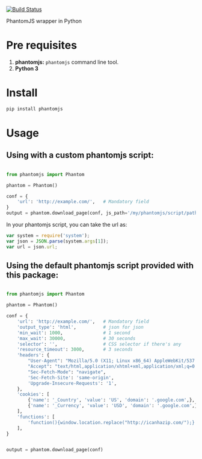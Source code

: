 [![Build Status](https://travis-ci.org/neurobin/phantomjspy.svg?branch=release)](https://travis-ci.org/neurobin/phantomjspy)

PhantomJS wrapper in Python

# Pre requisites

1. **phantomjs:** `phantomjs` command line tool.
2. **Python 3**

# Install

```bash
pip install phantomjs
```

# Usage

## Using with a custom phantomjs script:

```python

from phantomjs import Phantom

phantom = Phantom()

conf = {
    'url': 'http://example.com/',   # Mandatory field
}
output = phantom.download_page(conf, js_path='/my/phantomjs/script/path')
```

In your phantomjs script, you can take the url as:

```javascript
var system = require('system');
var json = JSON.parse(system.args[1]);
var url = json.url;
```

## Using the default phantomjs script provided with this package:

```python

from phantomjs import Phantom

phantom = Phantom()

conf = {
    'url': 'http://example.com/',   # Mandatory field
    'output_type': 'html',          # json for json
    'min_wait': 1000,               # 1 second
    'max_wait': 30000,              # 30 seconds
    'selector': '',                 # CSS selector if there's any
    'resource_timeout': 3000,       # 3 seconds
    'headers': {
        "User-Agent": "Mozilla/5.0 (X11; Linux x86_64) AppleWebKit/537.36 (KHTML, like Gecko) Chrome/76.0.3809.72 Safari/537.36",
        "Accept": "text/html,application/xhtml+xml,application/xml;q=0.9,image/webp,image/apng,*/*;q=0.8,application/signed-exchange;v=b3",
        "Sec-Fetch-Mode": "navigate",
        'Sec-Fetch-Site': 'same-origin',
        'Upgrade-Insecure-Requests': '1',
    },
    'cookies': [
        {'name': '_Country', 'value': 'US', 'domain': '.google.com',},
        {'name': '_Currency', 'value': 'USD', 'domain': '.google.com',},
    ],
    'functions': [
        'function(){window.location.replace("http://icanhazip.com/");}',
    ],
}


output = phantom.download_page(conf)
```

